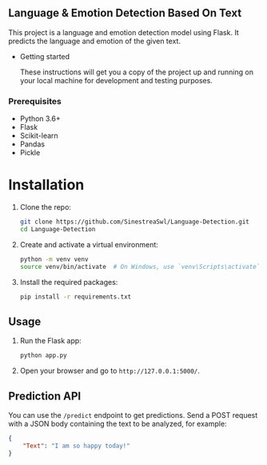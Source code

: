 ## Language & Emotion Detection Based On Text

  This project is a language and emotion detection model using Flask. It predicts the language and emotion of the given text.

- Getting started
 
  These instructions will get you a copy of the project up and running on your local machine for development and testing purposes.

### Prerequisites
- Python 3.6+
- Flask
- Scikit-learn
- Pandas
- Pickle


# Installation
1. Clone the repo:
   ```sh
   git clone https://github.com/SinestreaSwl/Language-Detection.git
   cd Language-Detection
   ```

2. Create and activate a virtual environment:
    ```sh
    python -m venv venv
    source venv/bin/activate  # On Windows, use `venv\Scripts\activate`
    ```
    
3. Install the required packages:
    ```sh
    pip install -r requirements.txt
    ```

## Usage
1. Run the Flask app:
   ```sh
   python app.py
   ```

2. Open your browser and go to `http://127.0.0.1:5000/`.

## Prediction API

You can use the `/predict` endpoint to get predictions. Send a POST request with a JSON body containing the text to be analyzed, for example:
```json
{
    "Text": "I am so happy today!"
}